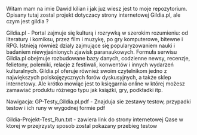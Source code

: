 Witam mam na imie Dawid kilian i jak juz wiesz jest to moje repozytorium.
Opisany tutaj zostal projekt dotyczacy strony internetowej Gildia.pl, ale czym jest gildia ? 

Gildia.pl - Portal zajmuje się kulturą i rozrywką w szerokim rozumieniu: od literatury i komiksu, przez film i muzykę, po gry komputerowe, bitewne i RPG. Istnieją również działy zajmujące się popularyzowaniem nauki i badaniem niewyjaśnionych zjawisk paranaukowych. Formuła serwisu Gildia.pl obejmuje rozbudowane bazy danych, codzienne newsy, recenzje, felietony, polemiki, relacje z festiwali, konwentów i innych wydarzeń kulturalnych. Gildia.pl oferuje również swoim czytelnikom jedno z największych polskojęzycznych forów dyskusyjnych, a także sklep internetowy.
Ale krótko mowiąc jest to księgarnia online w której możesz zamawiać produktu różnego typu jak książki, gry, podkładki itp.

Nawigacja:
GP-Testy_Gildia.pl.pdf - Znajduja sie zestawy testow, przypadki testow i ich runy w wygodnej formie pdf 

Gildia-Projekt-Test_Run.txt - zawiera link do strony internetowej Qase w ktorej w przejrzysty sposob zostal pokazany
przebieg testow


